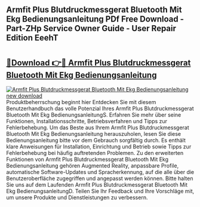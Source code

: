 ## Armfit Plus Blutdruckmessgerat Bluetooth Mit Ekg Bedienungsanleitung PDf Free Download - Part-ZHp Service Owner Guide - User Repair Edition EeehT

# <h2><a href="http://df5bo6j.blite.top/?on=Armfit+Plus+Blutdruckmessgerat+Bluetooth+Mit+Ekg+Bedienungsanleitung">🔗Download 👉🔴 Armfit Plus Blutdruckmessgerat Bluetooth Mit Ekg Bedienungsanleitung</a></h2>

[![Armfit Plus Blutdruckmessgerat Bluetooth Mit Ekg Bedienungsanleitung new download](https://i.imgur.com/lujVjoI.png)](http://df5bo6j.blite.top/?on=Armfit+Plus+Blutdruckmessgerat+Bluetooth+Mit+Ekg+Bedienungsanleitung)
Produktbeherrschung beginnt hier Entdecken Sie mit diesem Benutzerhandbuch das volle Potenzial Ihres Armfit Plus Blutdruckmessgerat Bluetooth Mit Ekg BedienungsanleitungS. Erfahren Sie mehr über seine Funktionen, Installationsschritte, Betriebsverfahren und Tipps zur Fehlerbehebung. Um das Beste aus Ihrem Armfit Plus Blutdruckmessgerat Bluetooth Mit Ekg Bedienungsanleitung herauszuholen, lesen Sie diese Bedienungsanleitung bitte vor dem Gebrauch sorgfältig durch. Es enthält klare Anweisungen für Installation, Einrichtung und Betrieb sowie Tipps zur Fehlerbehebung bei häufig auftretenden Problemen. Zu den erweiterten Funktionen von Armfit Plus Blutdruckmessgerat Bluetooth Mit Ekg Bedienungsanleitung gehören Augmented Reality, anpassbare Profile, automatische Software-Updates und Spracherkennung, auf die alle über die Benutzeroberfläche zugegriffen und angepasst werden können. Bitte halten Sie uns auf dem Laufenden Armfit Plus Blutdruckmessgerat Bluetooth Mit Ekg BedienungsanleitungD. Teilen Sie Ihr Feedback und Ihre Vorschläge mit, um unsere Produkte und Dienstleistungen zu verbessern.
